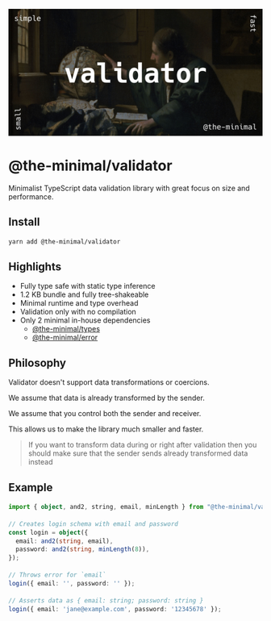![Validator image](https://github.com/the-minimal/validator/blob/main/docs/the-minimal-validator.jpg?raw=true)

# @the-minimal/validator

Minimalist TypeScript data validation library with great focus on size and performance.

## Install

```bash
yarn add @the-minimal/validator
```

## Highlights

- Fully type safe with static type inference
- 1.2 KB bundle and fully tree-shakeable
- Minimal runtime and type overhead
- Validation only with no compilation
- Only 2 minimal in-house dependencies
  - [@the-minimal/types](https://github.com/the-minimal/types)
  - [@the-minimal/error](https://github.com/the-minimal/error)

## Philosophy

Validator doesn't support data transformations or coercions.

We assume that data is already transformed by the sender.

We assume that you control both the sender and receiver.

This allows us to make the library much smaller and faster.

> If you want to transform data during or right after validation then you should make sure that the sender sends already transformed data instead

## Example

```ts
import { object, and2, string, email, minLength } from "@the-minimal/validator";

// Creates login schema with email and password
const login = object({
  email: and2(string, email),
  password: and2(string, minLength(8)),
});

// Throws error for `email`
login({ email: '', password: '' });

// Asserts data as { email: string; password: string }
login({ email: 'jane@example.com', password: '12345678' });
```
